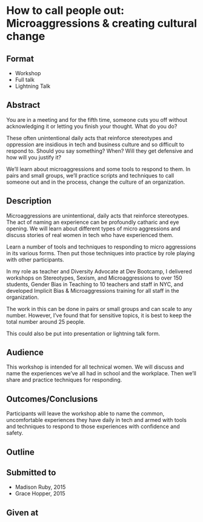 # How to call people out: Microaggressions & creating cultural change

## Format

* Workshop
* Full talk
* Lightning Talk

## Abstract
You are in a meeting and for the fifth time, someone cuts you off without acknowledging it or letting you finish your thought.  What do you do?

These often unintentional daily acts that reinforce stereotypes and oppression are insidious in tech and business culture and so difficult to respond to.  Should you say something? When? Will they get defensive and how will you justify it?

We’ll learn about microaggressions and some tools to respond to them.  In pairs and small groups, we’ll practice scripts and techniques to call someone out and in the process, change the culture of an organization.

## Description
Microaggressions are unintentional, daily acts that reinforce stereotypes.  The act of naming an experience can be profoundly catharic and eye opening.  We will learn about different types of micro aggressions and discuss stories of real women in tech who have experienced them.  

Learn a number of tools and techniques to responding to micro aggressions in its various forms.  Then put those techniques into practice by role playing with other participants.

In my role as teacher and Diversity Advocate at Dev Bootcamp, I delivered workshops on Stereotypes, Sexism, and Microaggressions to over 150 students, Gender Bias in Teaching to 10 teachers and staff in NYC, and developed Implicit Bias & Microaggressions training for all staff in the organization.

The work in this can be done in pairs or small groups and can scale to any number.  However, I’ve found that for sensitive topics, it is best to keep the total number around 25 people.

This could also be put into presentation or lightning talk form.


## Audience
This workshop is intended for all technical women.  We will discuss and name the experiences we’ve all had in school and the workplace. Then we’ll share and practice techniques for responding.

## Outcomes/Conclusions
Participants will leave the workshop able to name the common, uncomfortable experiences they have daily in tech and armed with tools and techniques to respond to those experiences with confidence and safety.

## Outline


## Submitted to

* Madison Ruby, 2015
* Grace Hopper, 2015


## Given at
